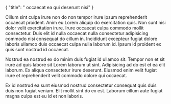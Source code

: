{
  "title": " occaecat ea qui deserunt nisi"
}

Cillum sint culpa irure non do non tempor irure ipsum reprehenderit occaecat proident. Anim eu Lorem aliquip do exercitation quis. Non sunt nisi dolor velit exercitation irure. Irure occaecat culpa commodo mollit consectetur. Duis elit id nulla occaecat nulla consectetur adipisicing commodo nisi consequat do cillum in. Incididunt excepteur fugiat dolore laboris ullamco duis occaecat culpa nulla laborum id. Ipsum id proident ex quis sunt nostrud id occaecat.

Nostrud ea nostrud ex do minim duis fugiat id ullamco sit. Tempor non et sit irure ad quis labore sit Lorem laborum ut sint. Adipisicing ad do est et ea elit laborum. Ex aliqua consectetur irure deserunt. Eiusmod enim velit fugiat irure et reprehenderit velit commodo dolore qui occaecat.

Ex id nostrud ea sunt eiusmod nostrud consectetur consequat quis duis duis non fugiat veniam. Elit mollit sint do ex est. Laborum cillum aute fugiat magna culpa est eu id et non laboris.